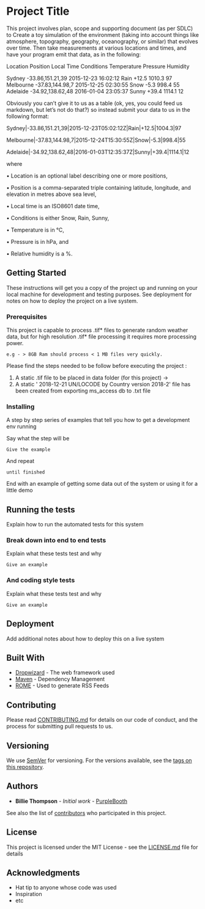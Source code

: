# Project Title

This project involves plan, scope and supporting document (as per SDLC) to Create a toy simulation of the environment (taking into account things like atmosphere, topography, geography, oceanography, or similar) that evolves over time. Then take measurements at various locations and times, and have your program emit that data, as in the following:


Location	Position	        Local Time	       Conditions	Temperature	Pressure	Humidity
						
Sydney	        -33.86,151.21,39	2015-12-23 16:02:12	Rain	        +12.5	        1010.3	        97
Melbourne	-37.83,144.98,7	        2015-12-25 02:30:55	Snow	        -5.3	        998.4	        55
Adelaide	-34.92,138.62,48	2016-01-04 23:05:37	Sunny	        +39.4	        1114.1	        12
						

Obviously you can’t give it to us as a table (ok, yes, you could feed us markdown, but let’s not do that?) so instead submit your data to us in the following format:

Sydney|-33.86,151.21,39|2015-12-23T05:02:12Z|Rain|+12.5|1004.3|97

Melbourne|-37.83,144.98,7|2015-12-24T15:30:55Z|Snow|-5.3|998.4|55

Adelaide|-34.92,138.62,48|2016-01-03T12:35:37Z|Sunny|+39.4|1114.1|12

where

•	Location is an optional label describing one or more positions,

•	Position is a comma-separated triple containing latitude, longitude, and elevation in metres above sea level,

•	Local time is an ISO8601 date time,

•	Conditions is either Snow, Rain, Sunny,

•	Temperature is in °C,

•	Pressure is in hPa, and

•	Relative humidity is a %.


## Getting Started

These instructions will get you a copy of the project up and running on your local machine for development and testing purposes. See deployment for notes on how to deploy the project on a live system.

### Prerequisites

This project is capable to process .tif* files to generate random weather data, but for high resolution .tif* file processing it requires more processing power.

```
e.g - > 8GB Ram should process < 1 MB files very quickly.

```
Please find the steps needed to be follow before executing the project :
1. A static .tif file to be placed in data folder (for this project) -> 
2. A static ' 2018-12-21 UN/LOCODE by Country version 2018-2' file has been created from exporting ms_access db to .txt file  


### Installing

A step by step series of examples that tell you how to get a development env running

Say what the step will be

```
Give the example
```

And repeat

```
until finished
```

End with an example of getting some data out of the system or using it for a little demo

## Running the tests

Explain how to run the automated tests for this system

### Break down into end to end tests

Explain what these tests test and why

```
Give an example
```

### And coding style tests

Explain what these tests test and why

```
Give an example
```

## Deployment

Add additional notes about how to deploy this on a live system

## Built With

* [Dropwizard](http://www.dropwizard.io/1.0.2/docs/) - The web framework used
* [Maven](https://maven.apache.org/) - Dependency Management
* [ROME](https://rometools.github.io/rome/) - Used to generate RSS Feeds

## Contributing

Please read [CONTRIBUTING.md](https://gist.github.com/PurpleBooth/b24679402957c63ec426) for details on our code of conduct, and the process for submitting pull requests to us.

## Versioning

We use [SemVer](http://semver.org/) for versioning. For the versions available, see the [tags on this repository](https://github.com/your/project/tags). 

## Authors

* **Billie Thompson** - *Initial work* - [PurpleBooth](https://github.com/PurpleBooth)

See also the list of [contributors](https://github.com/your/project/contributors) who participated in this project.

## License

This project is licensed under the MIT License - see the [LICENSE.md](LICENSE.md) file for details

## Acknowledgments

* Hat tip to anyone whose code was used
* Inspiration
* etc



